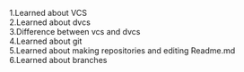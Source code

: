 1.Learned about VCS<br/>
2.Learned about dvcs<br/>
3.Difference between vcs and dvcs<br/>
4.Learned about git<br/>
5.Learned about making repositories and editing Readme.md<br/>
6.Learned about branches<br/>


